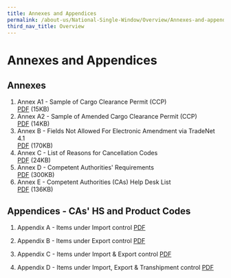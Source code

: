```yaml
---
title: Annexes and Appendices
permalink: /about-us/National-Single-Window/Overview/Annexes-and-appendices
third_nav_title: Overview
---
```


# Annexes and Appendices

## Annexes

 1. Annex A1 - Sample of Cargo Clearance Permit (CCP)  <br> [PDF](/documents/about-us/SampleCCPOriginal1.pdf) (15KB)
 2. Annex A2 - Sample of Amended Cargo Clearance Permit (CCP)  <br> [PDF](/documents/about-us/sampleccpamendments2.pdf) (14KB) 
 3. Annex B - Fields Not Allowed For Electronic Amendment via TradeNet 4.1<br>[PDF](/documents/about-us/annexb_04102013.pdf) (170KB)
 4. Annex C - List of Reasons for Cancellation Codes <br>[PDF](/documents/about-us/annex-c---list-of-reasons-for-cancellation-codes.pdf) (24KB)
 5. Annex D - Competent Authorities' Requirements <br>[PDF](/documents/about-us/annex-d---competent-authorities-requirements.pdf) (300KB) 
 6. Annex E - Competent Authorities (CAs) Help Desk List <br> [PDF](/documents/about-us/annex-e-ca-helpdesk-list.pdf) (136KB)

## Appendices - CAs' HS and Product Codes

 1. Appendix A - Items under Import control  [PDF](/documents/about-us/appendix-a---items-under-import-control.pdf)
 
 2. Appendix B - Items under Export control [PDF](/documents/about-us/appendix-b---items-under-export-control.pdf)
 
 3. Appendix C - Items under Import & Export control [PDF](/documents/about-us/appendix-c---items-under-import-export-control.pdf) 
 
 4. Appendix D - Items under Import, Export & Transhipment control [PDF](/documents/about-us/appendix-d---items-under-import-export-transhipment-control.pdf)
